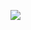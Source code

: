 
![](https://user-images.githubusercontent.com/87013568/228400561-113cd64c-2d1d-47fd-ba8f-2c01b387b86e.gif)

 
